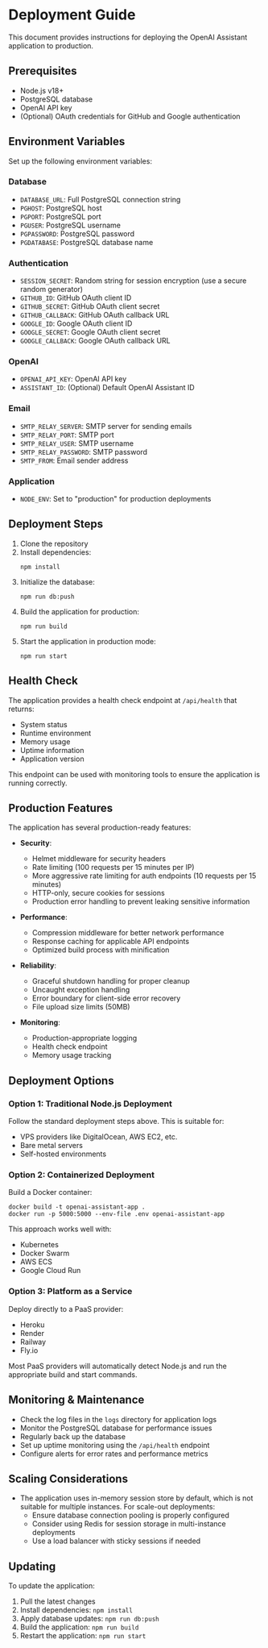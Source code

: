# Deployment Guide

This document provides instructions for deploying the OpenAI Assistant application to production.

## Prerequisites

- Node.js v18+ 
- PostgreSQL database
- OpenAI API key
- (Optional) OAuth credentials for GitHub and Google authentication

## Environment Variables

Set up the following environment variables:

### Database
- `DATABASE_URL`: Full PostgreSQL connection string
- `PGHOST`: PostgreSQL host
- `PGPORT`: PostgreSQL port
- `PGUSER`: PostgreSQL username
- `PGPASSWORD`: PostgreSQL password
- `PGDATABASE`: PostgreSQL database name

### Authentication
- `SESSION_SECRET`: Random string for session encryption (use a secure random generator)
- `GITHUB_ID`: GitHub OAuth client ID
- `GITHUB_SECRET`: GitHub OAuth client secret
- `GITHUB_CALLBACK`: GitHub OAuth callback URL
- `GOOGLE_ID`: Google OAuth client ID
- `GOOGLE_SECRET`: Google OAuth client secret
- `GOOGLE_CALLBACK`: Google OAuth callback URL

### OpenAI
- `OPENAI_API_KEY`: OpenAI API key
- `ASSISTANT_ID`: (Optional) Default OpenAI Assistant ID

### Email
- `SMTP_RELAY_SERVER`: SMTP server for sending emails
- `SMTP_RELAY_PORT`: SMTP port
- `SMTP_RELAY_USER`: SMTP username
- `SMTP_RELAY_PASSWORD`: SMTP password
- `SMTP_FROM`: Email sender address

### Application
- `NODE_ENV`: Set to "production" for production deployments

## Deployment Steps

1. Clone the repository
2. Install dependencies:
   ```
   npm install
   ```
3. Initialize the database:
   ```
   npm run db:push
   ```
4. Build the application for production:
   ```
   npm run build
   ```
5. Start the application in production mode:
   ```
   npm run start
   ```

## Health Check

The application provides a health check endpoint at `/api/health` that returns:
- System status
- Runtime environment
- Memory usage
- Uptime information
- Application version

This endpoint can be used with monitoring tools to ensure the application is running correctly.

## Production Features

The application has several production-ready features:

- **Security**:
  - Helmet middleware for security headers
  - Rate limiting (100 requests per 15 minutes per IP)
  - More aggressive rate limiting for auth endpoints (10 requests per 15 minutes)
  - HTTP-only, secure cookies for sessions
  - Production error handling to prevent leaking sensitive information

- **Performance**:
  - Compression middleware for better network performance
  - Response caching for applicable API endpoints
  - Optimized build process with minification

- **Reliability**:
  - Graceful shutdown handling for proper cleanup
  - Uncaught exception handling
  - Error boundary for client-side error recovery
  - File upload size limits (50MB)

- **Monitoring**:
  - Production-appropriate logging
  - Health check endpoint
  - Memory usage tracking

## Deployment Options

### Option 1: Traditional Node.js Deployment

Follow the standard deployment steps above. This is suitable for:
- VPS providers like DigitalOcean, AWS EC2, etc.
- Bare metal servers
- Self-hosted environments

### Option 2: Containerized Deployment

Build a Docker container:

```
docker build -t openai-assistant-app .
docker run -p 5000:5000 --env-file .env openai-assistant-app
```

This approach works well with:
- Kubernetes
- Docker Swarm
- AWS ECS
- Google Cloud Run

### Option 3: Platform as a Service

Deploy directly to a PaaS provider:
- Heroku
- Render
- Railway
- Fly.io

Most PaaS providers will automatically detect Node.js and run the appropriate build and start commands.

## Monitoring & Maintenance

- Check the log files in the `logs` directory for application logs
- Monitor the PostgreSQL database for performance issues
- Regularly back up the database
- Set up uptime monitoring using the `/api/health` endpoint
- Configure alerts for error rates and performance metrics

## Scaling Considerations

- The application uses in-memory session store by default, which is not suitable for multiple instances. For scale-out deployments:
  - Ensure database connection pooling is properly configured
  - Consider using Redis for session storage in multi-instance deployments
  - Use a load balancer with sticky sessions if needed

## Updating

To update the application:

1. Pull the latest changes
2. Install dependencies: `npm install`
3. Apply database updates: `npm run db:push` 
4. Build the application: `npm run build`
5. Restart the application: `npm run start`